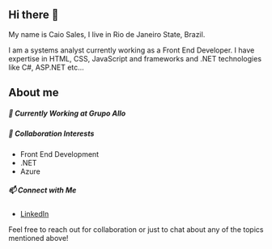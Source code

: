 ## Hi there 🍹

My name is Caio Sales, I live in Rio de Janeiro State, Brazil.

I am a systems analyst currently working as a Front End Developer. I have expertise in HTML, CSS, JavaScript and frameworks and .NET technologies like C#, ASP.NET etc...

## About me

##### 🔭 Currently Working at Grupo Allo

##### 👯 Collaboration Interests

- Front End Development
- .NET
- Azure

##### 📫 Connect with Me

- [LinkedIn](https://www.linkedin.com/in/sales-rocketdev/?locale=en_US)

Feel free to reach out for collaboration or just to chat about any of the topics mentioned above!
